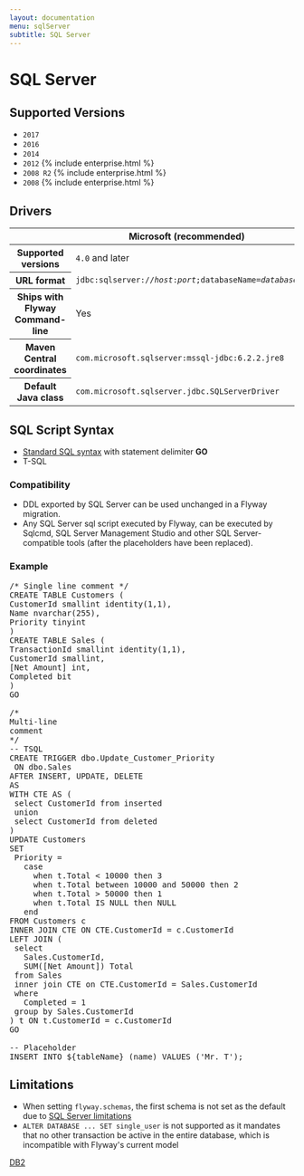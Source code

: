 ```yaml
---
layout: documentation
menu: sqlServer
subtitle: SQL Server
---
```

# SQL Server

## Supported Versions

- `2017`
- `2016`
- `2014`
- `2012` {% include enterprise.html %}
- `2008 R2` {% include enterprise.html %}
- `2008` {% include enterprise.html %}

## Drivers

<table class="table">
<thead>
<tr>
<th></th>
<th>Microsoft (recommended)</th>
<th>jTDS</th>
</tr>
</thead>
<tr>
<th>Supported versions</th>
<td><code>4.0</code> and later</td>
<td><code>1.3.1</code> and later</td>
</tr>
<tr>
<th>URL format</th>
<td><code>jdbc:sqlserver://<i>host</i>:<i>port</i>;databaseName=<i>database</i></code></td>
<td><code>jdbc:jtds:sqlserver://<i>host</i>:<i>port</i>/<i>database</i></code></td>
</tr>
<tr>
<th>Ships with Flyway Command-line</th>
<td>Yes</td>
<td>Yes</td>
</tr>
<tr>
<th>Maven Central coordinates</th>
<td><code>com.microsoft.sqlserver:mssql-jdbc:6.2.2.jre8</code></td>
<td><code>net.sourceforge.jtds:jtds:1.3.1</code></td>
</tr>
<tr>
<th>Default Java class</th>
<td><code>com.microsoft.sqlserver.jdbc.SQLServerDriver</code></td>
<td><code>net.sourceforge.jtds.jdbc.Driver</code></td>
</tr>
</table>

## SQL Script Syntax

- [Standard SQL syntax](/documentation/migration/sql#syntax) with statement delimiter **GO**
- T-SQL

### Compatibility

- DDL exported by SQL Server can be used unchanged in a Flyway migration.
- Any SQL Server sql script executed by Flyway, can be executed by Sqlcmd, SQL Server Management Studio and
        other SQL Server-compatible tools (after the placeholders have been replaced).

### Example

<pre class="prettyprint">/* Single line comment */
CREATE TABLE Customers (
CustomerId smallint identity(1,1),
Name nvarchar(255),
Priority tinyint
)
CREATE TABLE Sales (
TransactionId smallint identity(1,1),
CustomerId smallint,
[Net Amount] int,
Completed bit
)
GO

/*
Multi-line
comment
*/
-- TSQL
CREATE TRIGGER dbo.Update_Customer_Priority
 ON dbo.Sales
AFTER INSERT, UPDATE, DELETE
AS
WITH CTE AS (
 select CustomerId from inserted
 union
 select CustomerId from deleted
)
UPDATE Customers
SET
 Priority =
   case
     when t.Total &lt; 10000 then 3
     when t.Total between 10000 and 50000 then 2
     when t.Total &gt; 50000 then 1
     when t.Total IS NULL then NULL
   end
FROM Customers c
INNER JOIN CTE ON CTE.CustomerId = c.CustomerId
LEFT JOIN (
 select
   Sales.CustomerId,
   SUM([Net Amount]) Total
 from Sales
 inner join CTE on CTE.CustomerId = Sales.CustomerId
 where
   Completed = 1
 group by Sales.CustomerId
) t ON t.CustomerId = c.CustomerId
GO

-- Placeholder
INSERT INTO ${tableName} (name) VALUES (&#x27;Mr. T&#x27;);</pre>

## Limitations

- When setting `flyway.schemas`, the first schema is not set as the default due to [SQL Server limitations](http://connect.microsoft.com/SQLServer/feedback/details/390528/t-sql-statement-for-changing-default-schema-context)
- `ALTER DATABASE ... SET single_user` is not supported as it mandates that no other transaction be active in the entire database, which is incompatible with Flyway's current model

<p class="next-steps">
    <a class="btn btn-primary" href="/documentation/database/db2">DB2 <i class="fa fa-arrow-right"></i></a>
</p>